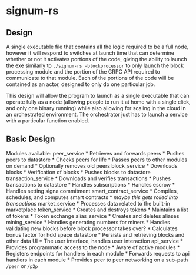 # signum-rs

## Design
A single executable file that contains all the logic required to be a full node, however it will respond to switches at launch time that can determine whether or not it activates portions of the code, giving the ability to launch the exe similarly to `./signum-rs -blockprocessor` to only launch the block processing module and the portion of the GRPC API required to communicate to that module. Each of the portions of the code will be contained as an actor, designed to only do one particular job.

This design will allow the program to launch as a single executable that can operate fully as a node (allowing people to run it at home with a single click, and only one binary running) while also allowing for scaling in the cloud in an orchestrated environment. The orchestrator just has to launch a service with a particular function enabled.

## Basic Design
Modules available:
    peer_service
        * Retrieves and forwards peers
        * Pushes peers to datastore
        * Checks peers for life
        * Passes peers to other modules on demand
        * Optionally removes old peers
    block_service
        * Downloads blocks
        * Verification of blocks
        * Pushes blocks to datastore
    transaction_service
        * Downloads and verifies transactions
        * Pushes transactions to datastore
        * Handles subscriptions
        * Handles escrow
        * Handles setting signa commitment
    smart_contract_service
        * Compiles, schedules, and computes smart contracts
        * _maybe this gets rolled into transactions_
    market_service
        * Processes data related to the built-in marketplace
    token_service
        * Creates and destroys tokens
        * Maintains a list of tokens
        * Token exchange
    alias_service
        * Creates and deletes aliases
    mining_service
        * Handles generating numbers for miners
        * Handles validating new blocks before block processor takes over?
        * Calculates bonus factor for hdd space
    datastore
        * Persists and retrieving blocks and other data
    UI
        * The user interface, handles user interaction
    api_service
        * Provides programmatic access to the node
        * Aware of active modules
        * Registers endpoints for handlers in each module
        * Forwards requests to api handlers in each module
        * Provides peer to peer networking on a sub-path `/peer` or `/p2p`
    